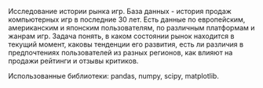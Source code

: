 Исследование истории рынка игр. База данных - история продаж компьютерных игр в последние 30 лет. Есть данные по европейским, американским и японским пользователям, по различным платформам и жанрам игр. Задача понять, в каком состоянии рынок находится в текущий момент, каковы тенденции его развития, есть ли различия в предпочтениях пользователей из разных регионов, как влияют на продажи рейтинги и отзывы критиков.

Использованные библиотеки: pandas, numpy, scipy, matplotlib.
